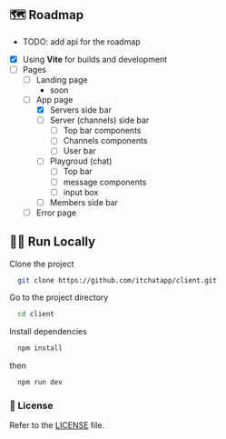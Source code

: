 
##  🗺 Roadmap

- TODO: add api for the roadmap
 - [X] Using **Vite** for builds and development
 - [ ] Pages
    - [ ] Landing page
      - soon
    - [ ] App page
      - [X] Servers side bar
      - [ ] Server (channels) side bar
        - [ ] Top bar components
        - [ ] Channels components
        - [ ] User bar
      - [ ] Playgroud (chat)
        - [ ] Top bar
        - [ ] message components
        - [ ] input box 
      - [ ] Members side bar
    - [ ] Error page
 
## 🏃‍♀️ Run Locally

Clone the project

```bash
  git clone https://github.com/itchatapp/client.git
```

Go to the project directory

```bash
  cd client
```

Install dependencies

```bash
  npm install
```

then

```bash
  npm run dev
```


### 📝 License
Refer to the [LICENSE](LICENSE) file.